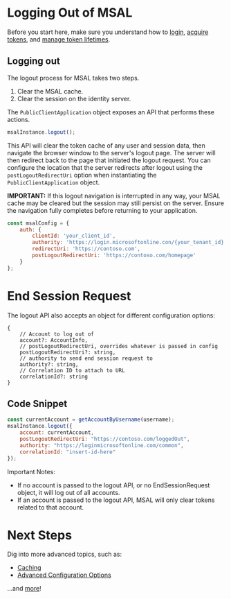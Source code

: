 # Logging Out of MSAL

Before you start here, make sure you understand how to [login](./login-user.md), [acquire tokens](./acquire-token.md), and [manage token lifetimes](./token-lifetimes.md).

## Logging out

The logout process for MSAL takes two steps.

1. Clear the MSAL cache.
2. Clear the session on the identity server.

The `PublicClientApplication` object exposes an API that performs these actions. 

```javascript
msalInstance.logout();
```

This API will clear the token cache of any user and session data, then navigate the browser window to the server's logout page. The server will then redirect back to the page that initiated the logout request. You can configure the location that the server redirects after logout using the `postLogoutRedirectUri` option when instantiating the `PublicClientApplication` object.

**IMPORTANT:** If this logout navigation is interrupted in any way, your MSAL cache may be cleared but the session may still persist on the server. Ensure the navigation fully completes before returning to your application.

```javascript
const msalConfig = {
    auth: {
        clientId: 'your_client_id',
        authority: 'https://login.microsoftonline.con/{your_tenant_id}',
        redirectUri: 'https://contoso.com',
        postLogoutRedirectUri: 'https://contoso.com/homepage'
    }
};
```

# End Session Request

The logout API also accepts an object for different configuration options:
```
{
    // Account to log out of
    account?: AccountInfo,
    // postLogoutRedirectUri, overrides whatever is passed in config
    postLogoutRedirectUri?: string,
    // authority to send end session request to
    authority?: string,
    // Correlation ID to attach to URL
    correlationId?: string
}
```

## Code Snippet

```javascript
const currentAccount = getAccountByUsername(username);
msalInstance.logout({
    account: currentAccount,
    postLogoutRedirectUri: "https://contoso.com/loggedOut",
    authority: "https://loginmicrosoftonline.com/common",
    correlationId: "insert-id-here"
});
```

Important Notes:
- If no account is passed to the logout API, or no EndSessionRequest object, it will log out of all accounts.
- If an account is passed to the logout API, MSAL will only clear tokens related to that account.

# Next Steps

Dig into more advanced topics, such as:

- [Caching](./caching.md)
- [Advanced Configuration Options](./configuration.md)

...and [more](../README.md#advanced-topics)!
